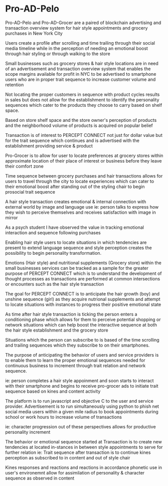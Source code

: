 # Pro-AD-Pelo
Pro-AD-Pelo and Pro-AD-Grocer are a paired of blockchain advertising and transaction overview system for hair style appointments and grocery purchases in New York City

Users create a profile after scrolling and time trailing through their social media timeline while in the perception of needing an emotional boost through hair styling or through walking to the store 

Small businesses such as grocery stores & hair style locations are in need of an advertisement and transaction overview system that enables the scope margins available for profit in NYC to be advertised to smartphone users who are in proper trait sequence to increase customer volume and retention

Not locating the proper customers in sequence with product cycles results in sales but does not allow for the establishment to identify the personality sequences which cater to the products they choose to carry based on shelf space.

Based on store shelf space and the store owner's perception of products and the neighborhood volume of products is acquired on popular belief

Transaction is of interest to PERCEPT CONNECT not just for dollar value but for the trait sequence which continues and is advertised with the establishment providing service & product

Pro-Grocer is to allow for user to locate preferences at grocery stores within approximate location of their place of interest or business before they leave their comfort zone



Time sequence between grocery purchases and hair transactions allows for users to travel through the city to locate experiences which can cater to their emotional boost after standing out of the styling chair to begin prosocial trait sequence  

A hair style transaction creates emotional & internal connection with external world by image and language use
ie: person talks to express how they wish to perceive themselves and receives satisfaction with image in mirror

As a psych student I have observed the value in tracking emotional interaction and sequence following purchases

Enabling hair style users to locate situations in which tendencies are present to extend language sequence and style perception creates the possibility to begin personality transformation.

Emotions (Hair style) and nutritional supplements (Grocery store) within the small businesses services can be tracked as a sample for the greater purpose of PERCEPT CONNECT which is to understand the development of thought processes as transactions are performed at common intersections or encounters such as the hair style transaction

The goal for PERCEPT CONNECT is to anticipate the hair growth (boy) and unshine sequence (girl) as they acquire nutrional supplements and attempt to locate situations with instances to progress their positive emotional state  

As time after hair style transaction is ticking the person enters a conditioning phase which allows for them to perceive potential shopping or network situations which can help boost the interactive sequence at both the hair style establishment and the grocery store 

Situations which the person can subscribe to is based of the time scrolling and trailing sequences which they subscribe to on their smartphones.

The purpose of anticipating the behavior of users and service providers is to enable them to learn the proper emotional sequences needed for continuous business to increment through trait relation and network sequence.

ie: person completes a hair style appoinment and soon starts to interact with their smartphone and begins to receive pro-grocer ads to initiate trait sequence based on kines and content activity

The platform is to run javascript and objective C to the user and service provider. Advertisement is to run simultaneously using python to phish net social media users within a given mile radius to book appointments during school or work hours to increase volume of transactions

ie: character progression out of these perspectives allows for productive personality increment

The behavior or emotional sequence started at Transaction is to create new tendencies at located in-stances in between style appointments to serve for further relation
ie: Trait sequence after transaction is to continue kines perception as subscribed to in content and out of style chair

Kines responses and reactions and reactions in accordance phonetic use in user's environemnt allow for assimilation of personality & character sequence as observed in content
